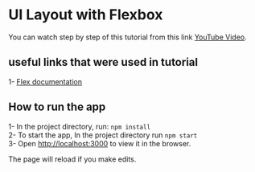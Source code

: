 # UI Layout with Flexbox

You can watch step by step of this tutorial from this link [YouTube Video](https://youtu.be/hIGF5O0L0E0).

## useful links that were used in tutorial
1- [Flex documentation](https://css-tricks.com/snippets/css/a-guide-to-flexbox/)

## How to run the app
1- In the project directory, run: `npm install`\
2- To start the app, In the project directory run `npm start`\
3- Open [http://localhost:3000](http://localhost:3000) to view it in the browser.

The page will reload if you make edits.

